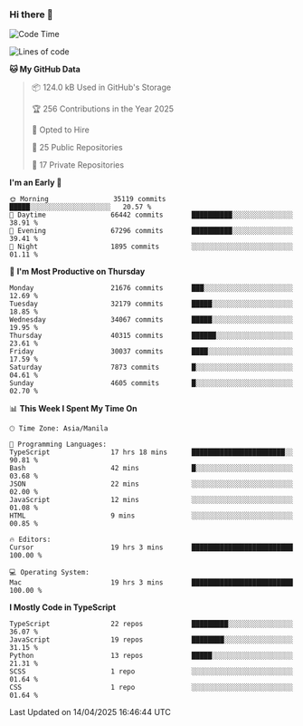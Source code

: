 ### Hi there 👋

<!--START_SECTION:waka-->
![Code Time](http://img.shields.io/badge/Code%20Time-1%2C620%20hrs%2028%20mins-blue)

![Lines of code](https://img.shields.io/badge/From%20Hello%20World%20I%27ve%20Written-64.7%20million%20lines%20of%20code-blue)

**🐱 My GitHub Data** 

> 📦 124.0 kB Used in GitHub's Storage 
 > 
> 🏆 256 Contributions in the Year 2025
 > 
> 💼 Opted to Hire
 > 
> 📜 25 Public Repositories 
 > 
> 🔑 17 Private Repositories 
 > 
**I'm an Early 🐤** 

```text
🌞 Morning                35119 commits       █████░░░░░░░░░░░░░░░░░░░░   20.57 % 
🌆 Daytime                66442 commits       ██████████░░░░░░░░░░░░░░░   38.91 % 
🌃 Evening                67296 commits       ██████████░░░░░░░░░░░░░░░   39.41 % 
🌙 Night                  1895 commits        ░░░░░░░░░░░░░░░░░░░░░░░░░   01.11 % 
```
📅 **I'm Most Productive on Thursday** 

```text
Monday                   21676 commits       ███░░░░░░░░░░░░░░░░░░░░░░   12.69 % 
Tuesday                  32179 commits       █████░░░░░░░░░░░░░░░░░░░░   18.85 % 
Wednesday                34067 commits       █████░░░░░░░░░░░░░░░░░░░░   19.95 % 
Thursday                 40315 commits       ██████░░░░░░░░░░░░░░░░░░░   23.61 % 
Friday                   30037 commits       ████░░░░░░░░░░░░░░░░░░░░░   17.59 % 
Saturday                 7873 commits        █░░░░░░░░░░░░░░░░░░░░░░░░   04.61 % 
Sunday                   4605 commits        █░░░░░░░░░░░░░░░░░░░░░░░░   02.70 % 
```


📊 **This Week I Spent My Time On** 

```text
🕑︎ Time Zone: Asia/Manila

💬 Programming Languages: 
TypeScript               17 hrs 18 mins      ███████████████████████░░   90.81 % 
Bash                     42 mins             █░░░░░░░░░░░░░░░░░░░░░░░░   03.68 % 
JSON                     22 mins             ░░░░░░░░░░░░░░░░░░░░░░░░░   02.00 % 
JavaScript               12 mins             ░░░░░░░░░░░░░░░░░░░░░░░░░   01.08 % 
HTML                     9 mins              ░░░░░░░░░░░░░░░░░░░░░░░░░   00.85 % 

🔥 Editors: 
Cursor                   19 hrs 3 mins       █████████████████████████   100.00 % 

💻 Operating System: 
Mac                      19 hrs 3 mins       █████████████████████████   100.00 % 
```

**I Mostly Code in TypeScript** 

```text
TypeScript               22 repos            █████████░░░░░░░░░░░░░░░░   36.07 % 
JavaScript               19 repos            ████████░░░░░░░░░░░░░░░░░   31.15 % 
Python                   13 repos            █████░░░░░░░░░░░░░░░░░░░░   21.31 % 
SCSS                     1 repo              ░░░░░░░░░░░░░░░░░░░░░░░░░   01.64 % 
CSS                      1 repo              ░░░░░░░░░░░░░░░░░░░░░░░░░   01.64 % 
```




 Last Updated on 14/04/2025 16:46:44 UTC
<!--END_SECTION:waka-->
